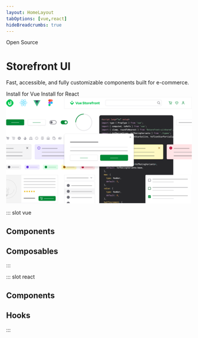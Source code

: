 ```yaml
---
layout: HomeLayout
tabOptions: [vue,react]
hideBreadcrumbs: true
---
```


<div class="grid grid-cols-2 custom-block mt-16 gap-8">
  <div class="col-span-2 lg:col-span-1 flex justify-center flex-col order-2 lg:order-1">
    <div class="flex flex-wrap mb-2">
      <p
        class="flex items-center gap-1 p-2 text-xs font-medium text-green-800 bg-green-500 rounded bg-opacity-20 dark:bg-green-500 dark:bg-opacity-20 dark:text-green-50"
      >
        <iconify-icon icon="ri:open-source-fill" height="16" />
        <span> Open Source </span>
      </p>
    </div>
    <h1 class="text-5xl font-extrabold">Storefront UI</h1>
    <p class="text-xl mt-4">Fast, accessible, and fully customizable components built for e-commerce.</p>
    <div class="mt-8 flex items-center">
      <RouterLink to="/vue/getting-started.html" class=" px-4  py-2 rounded-lg  font-medium bg-green text-white  flex items-center filter hover:brightness-110 transition-all">
        Install for Vue
        <iconify-icon icon="mingcute:arrow-right-fill" height="14px" class="ml-2"/>
      </RouterLink>
      <RouterLink to="/react/getting-started.html" class=" px-4  py-2 rounded-lg  font-medium bg-react ml-2 text-black text-opacity-80 flex items-center filter hover:brightness-110 transition-all">
        Install for React
        <iconify-icon icon="mingcute:arrow-right-fill" height="14px" class="ml-1"/>
      </RouterLink>
    </div>
  </div>
  <div class="col-span-2 lg:col-span-1 order-1 lg:order-2">
    <img src='./assets/sfui-hero.png' class=' mx-auto max-w-xs sm:max-w-md'/>
  </div>
</div>

::: slot vue

## Components

<ComponentList type="vue" />

## Composables

<ComponentList type="vue" hook/>

:::

::: slot react

## Components

<ComponentList type="react" />

## Hooks

<ComponentList type="react" hook/>


:::